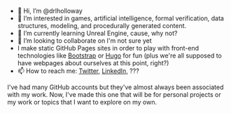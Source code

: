 - 👋 Hi, I’m @drlholloway
- 👀 I’m interested in games, artificial intelligence, formal verification, data structures, modeling, and procedurally generated content.
- 🌱 I’m currently learning Unreal Engine, cause, why not?
- 💞️ I’m looking to collaborate on I'm not sure yet
- I make static GitHub Pages sites in order to play with front-end technologies like [Bootstrap](https://getbootstrap.com/) or [Hugo](https://gohugo.io/) for fun (plus we're all supposed to have webpages about ourselves at this point, right?)
- 📫 How to reach me: [Twitter](https://wwww.twitter.com/drlholloway), [LinkedIn](https://www.linkedin.com/in/lane-holloway-phd), ???

I've had many GitHub accounts but they've almost always been associated with my work. Now, I've made this one that will be for personal projects or my work or topics that I want to explore on my own.

<!---
drlholloway/drlholloway is a ✨ special ✨ repository because its `README.md` (this file) appears on your GitHub profile.
You can click the Preview link to take a look at your changes.
--->
